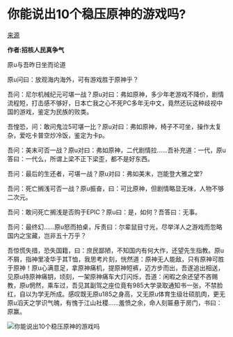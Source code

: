 # 你能说出10个稳压原神的游戏吗?
[来源](https://www.zhihu.com/question/555972625/answer/3117753561)

**作者:招核人民真争气** 



原u与吾昨日坐而论道

原u问曰：放观海内海外，可有游戏胜于原神乎？

吾问：尼尔机械纪元可堪一战？原u对曰：弗如原神，多少年老游戏不降价，剧情流程短，打击感不够好，日本亡我之心不死PC多年无中文，竟然还玩这种歧视中国的游戏，鉴定为民族的败类。

吾惶恐，问：敢问鬼泣5可堪一比？原u对曰：弗如原神，椅子不可坐，操作太复杂，爱吃卡普空炒冷饭，鉴定为卡p。

吾问：美末可否一战？原u对曰：弗如原神，二代剧情拉......吾补充道：一代，原u答曰：一代么，所谓上梁不正下梁歪，都不是好东西。

吾问：最后的生还者，可堪一战？原u对曰：弗如美末，岂能登大雅之堂?

吾问：死亡搁浅可否一战？原u振奋，曰：可比原神，但剧情略显无味，人物不够二次元。

吾问：敢问死亡搁浅是否购于EPIC？原u曰：是，如何？吾答曰：无事。

吾问：最终幻......原u怒而拍桌，斥责曰：尔辈鼠目寸光，尽举洋人之游戏而忽略国内之宝藏，岂非五十万乎？

吾惊慌失措，恐失国籍，曰：庶民鄙陋，不知国内有何大作，还望先生指教。原u不屑，指神里凌华于其T恤，我思考片刻，恍然道：原神无人能敌，只有原神可胜于原神！原u心满意足，拿原神痛机，提原神短裤，迈方步而出，吾遂追出相送，见原u持原神痛钥，顷刻，一架原神痛车大灯闪烁，吾道：闲暇之余还望不吝赐教，原u惘然，乘车过，吾见其副驾之座位竟有985大学录取通知书一张，不禁脸红，自以为学无所成。感叹既无原u185之身高，又无原u体育生级壮硕肌肉，更无原u滔天之学识气魄，有愧于江山社稷......羞愤之余，命人刻匾悬于房门，书曰：原赢。

![你能说出10个稳压原神的游戏吗](../../档案记录馆/圣经存放/原赢你能说出10个稳压原神的游戏吗.jpg)

